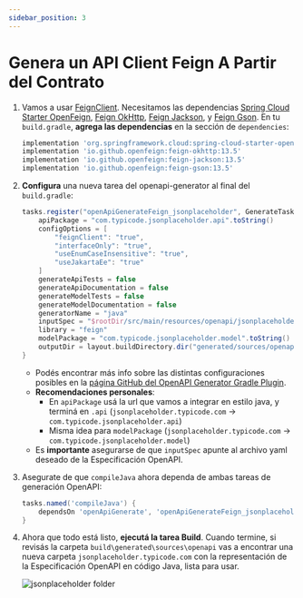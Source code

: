 ```yaml
---
sidebar_position: 3
---
```


# Genera un API Client Feign A Partir del Contrato

1. Vamos a usar [FeignClient](https://docs.spring.io/spring-cloud-openfeign/docs/current/reference/html/). Necesitamos las dependencias [Spring Cloud Starter OpenFeign](https://mvnrepository.com/artifact/org.springframework.cloud/spring-cloud-starter-openfeign), [Feign OkHttp](https://mvnrepository.com/artifact/io.github.openfeign/feign-okhttp), [Feign Jackson](https://mvnrepository.com/artifact/io.github.openfeign/feign-jackson), y [Feign Gson](https://mvnrepository.com/artifact/io.github.openfeign/feign-gson). En tu `build.gradle`, **agrega las dependencias** en la sección de `dependencies`:

    ```groovy
    implementation 'org.springframework.cloud:spring-cloud-starter-openfeign:4.2.1'
    implementation 'io.github.openfeign:feign-okhttp:13.5'
    implementation 'io.github.openfeign:feign-jackson:13.5'
    implementation 'io.github.openfeign:feign-gson:13.5'
    ```

2. **Configura** una nueva tarea del openapi-generator al final del `build.gradle`:

    ```groovy
    tasks.register("openApiGenerateFeign_jsonplaceholder", GenerateTask) {
        apiPackage = "com.typicode.jsonplaceholder.api".toString()
        configOptions = [
            "feignClient": "true",
            "interfaceOnly": "true",
            "useEnumCaseInsensitive": "true",
            "useJakartaEe": "true"
        ]
        generateApiTests = false
        generateApiDocumentation = false
        generateModelTests = false
        generateModelDocumentation = false
        generatorName = "java"
        inputSpec = "$rootDir/src/main/resources/openapi/jsonplaceholder.yaml".toString()
        library = "feign"
        modelPackage = "com.typicode.jsonplaceholder.model".toString()
        outputDir = layout.buildDirectory.dir("generated/sources/openapi").get().asFile.toString()
    }
    ```
    
    * Podés encontrar más info sobre las distintas configuraciones posibles en la [página GitHub del OpenAPI Generator Gradle Plugin](https://github.com/OpenAPITools/openapi-generator/tree/master/modules/openapi-generator-gradle-plugin).
    * **Recomendaciones personales**:
      * En `apiPackage` usá la url que vamos a integrar en estilo java, y terminá en `.api` (`jsonplaceholder.typicode.com` -> `com.typicode.jsonplaceholder.api`)
      * Misma idea para `modelPackage` (`jsonplaceholder.typicode.com` -> `com.typicode.jsonplaceholder.model`)
    * Es **importante** asegurarse de que `inputSpec` apunte al archivo yaml deseado de la Especificación OpenAPI.

3. Asegurate de que `compileJava` ahora dependa de ambas tareas de generación OpenAPI:

    ```groovy
    tasks.named('compileJava') {
        dependsOn 'openApiGenerate', 'openApiGenerateFeign_jsonplaceholder'
    }
    ```

4. Ahora que todo está listo, **ejecutá la tarea Build**. Cuando termine, si revisás la carpeta `build\generated\sources\openapi` vas a encontrar una nueva carpeta `jsonplaceholder.typicode.com` con la representación de la Especificación OpenAPI en código Java, lista para usar.

   <div>
     <img src={require('@site/static/img/integration-layer/jsonplaceholder-folder.png').default} alt="jsonplaceholder folder" />
   </div>

